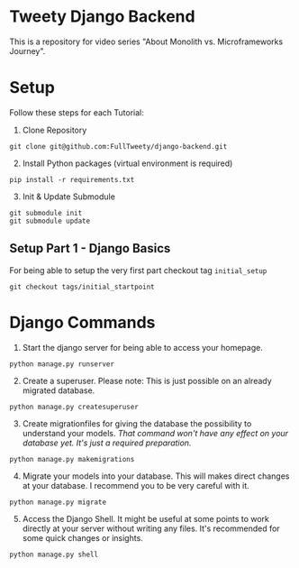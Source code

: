 # Tweety Django Backend
This is a repository for video series "About Monolith vs. Microframeworks 
Journey".

# Setup
Follow these steps for each Tutorial:
1. Clone Repository
```
git clone git@github.com:FullTweety/django-backend.git
```

2. Install Python packages (virtual environment is required)
```
pip install -r requirements.txt
```

3. Init & Update Submodule
```
git submodule init
git submodule update
```

## Setup Part 1 - Django Basics
For being able to setup the very first part checkout tag `initial_setup`
```
git checkout tags/initial_startpoint
```

# Django Commands
1. Start the django server for being able to access your homepage.
```
python manage.py runserver
```

2. Create a superuser. Please note: This is just possible on an already 
    migrated database.
```
python manage.py createsuperuser
```

3. Create migrationfiles for giving the database the possibility to understand
    your models. _That command won't have any effect on your database yet._
    _It's just a required preparation._

```
python manage.py makemigrations
```

4. Migrate your models into your database. This will makes direct changes at
    your database. I recommend you to be very careful with it.
```
python manage.py migrate
```

5. Access the Django Shell. It might be useful at some points to work directly
    at your server without writing any files. It's recommended for some quick
    changes or insights.
```
python manage.py shell
```
